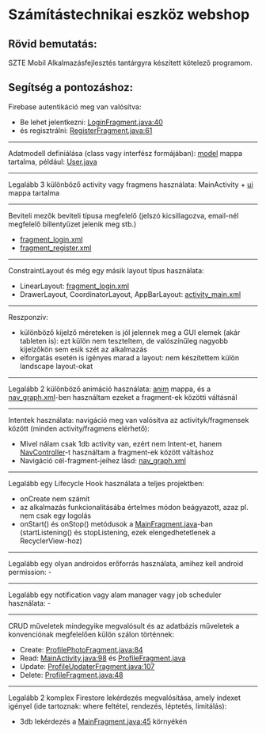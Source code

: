 # Számítástechnikai eszköz webshop

## Rövid bemutatás:
SZTE Mobil Alkalmazásfejlesztés tantárgyra készített kötelező programom.
## Segítség a pontozáshoz:
Firebase autentikáció meg van valósítva:
- Be lehet jelentkezni: [LoginFragment.java:40](https://github.com/Peter61045720/Computer-Webshop-Android/blob/master/app/src/main/java/com/example/computerwebshop/ui/LoginFragment.java#L40)
- és regisztrálni: [RegisterFragment.java:61](https://github.com/Peter61045720/Computer-Webshop-Android/blob/master/app/src/main/java/com/example/computerwebshop/ui/RegisterFragment.java#L61)

---

Adatmodell definiálása (class vagy interfész formájában): [model](https://github.com/Peter61045720/Computer-Webshop-Android/tree/master/app/src/main/java/com/example/computerwebshop/model) mappa tartalma, például: [User.java](https://github.com/Peter61045720/Computer-Webshop-Android/blob/master/app/src/main/java/com/example/computerwebshop/model/User.java)

---

Legalább 3 különböző activity vagy fragmens használata: MainActivity + [ui](https://github.com/Peter61045720/Computer-Webshop-Android/tree/master/app/src/main/java/com/example/computerwebshop/ui) mappa tartalma

---

Beviteli mezők beviteli típusa megfelelő (jelszó kicsillagozva, email-nél megfelelő billentyűzet jelenik meg stb.) 
- [fragment_login.xml](https://github.com/Peter61045720/Computer-Webshop-Android/blob/master/app/src/main/res/layout/fragment_login.xml)
- [fragment_register.xml](https://github.com/Peter61045720/Computer-Webshop-Android/blob/master/app/src/main/res/layout/fragment_register.xml)

---

ConstraintLayout és még egy másik layout típus használata:
- LinearLayout: [fragment_login.xml](https://github.com/Peter61045720/Computer-Webshop-Android/blob/master/app/src/main/res/layout/fragment_login.xml)
- DrawerLayout, CoordinatorLayout, AppBarLayout: [activity_main.xml](https://github.com/Peter61045720/Computer-Webshop-Android/blob/master/app/src/main/res/layout/activity_main.xml)

---

Reszponzív:
- különböző kijelző méreteken is jól jelennek meg a GUI elemek (akár tableten is): ezt külön nem teszteltem, de valószínűleg nagyobb kijelzőkön sem esik szét az alkalmazás
- elforgatás esetén is igényes marad a layout: nem készítettem külön landscape layout-okat

---

Legalább 2 különböző animáció használata: [anim](https://github.com/Peter61045720/Computer-Webshop-Android/tree/master/app/src/main/res/anim) mappa, és a [nav_graph.xml](https://github.com/Peter61045720/Computer-Webshop-Android/blob/master/app/src/main/res/navigation/nav_graph.xml)-ben használtam ezeket a fragment-ek közötti váltásnál

---

Intentek használata: navigáció meg van valósítva az activityk/fragmensek között (minden activity/fragmens elérhető):
- Mivel nálam csak 1db activity van, ezért nem Intent-et, hanem [NavController](https://developer.android.com/reference/androidx/navigation/NavController)-t használtam a fragment-ek között váltáshoz
- Navigáció cél-fragment-jeihez lásd: [nav_graph.xml](https://github.com/Peter61045720/Computer-Webshop-Android/blob/master/app/src/main/res/navigation/nav_graph.xml)

---

Legalább egy Lifecycle Hook használata a teljes projektben:
- onCreate nem számít
- az alkalmazás funkcionalitásába értelmes módon beágyazott, azaz pl. nem csak egy logolás
- onStart() és onStop() metódusok a [MainFragment.java](https://github.com/Peter61045720/Computer-Webshop-Android/blob/master/app/src/main/java/com/example/computerwebshop/ui/MainFragment.java)-ban (startListening() és stopListening, ezek elengedhetetlenek a RecyclerView-hoz)

---

Legalább egy olyan androidos erőforrás használata, amihez kell android permission: -

---

Legalább egy notification vagy alam manager vagy job scheduler használata: -

---

CRUD műveletek mindegyike megvalósult és az adatbázis műveletek a konvenciónak megfelelően külön szálon történnek:
- Create: [ProfilePhotoFragment.java:84](https://github.com/Peter61045720/Computer-Webshop-Android/blob/master/app/src/main/java/com/example/computerwebshop/ui/ProfilePhotoFragment.java#L84)
- Read: [MainActivity.java:98](https://github.com/Peter61045720/Computer-Webshop-Android/blob/master/app/src/main/java/com/example/computerwebshop/MainActivity.java#L98) és [ProfileFragment.java](https://github.com/Peter61045720/Computer-Webshop-Android/blob/master/app/src/main/java/com/example/computerwebshop/ui/ProfileFragment.java)
- Update: [ProfileUpdaterFragment.java:107](https://github.com/Peter61045720/Computer-Webshop-Android/blob/master/app/src/main/java/com/example/computerwebshop/ui/ProfileUpdaterFragment.java#L107)
- Delete: [ProfileFragment.java:48](https://github.com/Peter61045720/Computer-Webshop-Android/blob/master/app/src/main/java/com/example/computerwebshop/ui/ProfileFragment.java#L48)

---

Legalább 2 komplex Firestore lekérdezés megvalósítása, amely indexet igényel (ide tartoznak: where feltétel, rendezés, léptetés, limitálás): 
- 3db lekérdezés a [MainFragment.java:45](https://github.com/Peter61045720/Computer-Webshop-Android/blob/master/app/src/main/java/com/example/computerwebshop/ui/MainFragment.java#L45) környékén